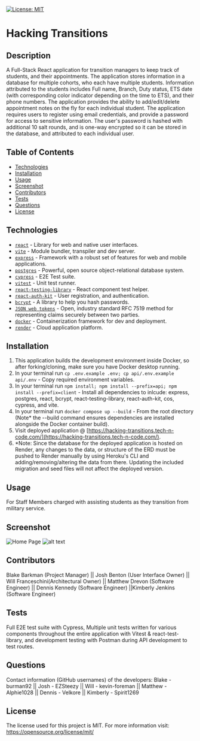 [![License: MIT](https://img.shields.io/badge/License-MIT-yellow.svg)](https://opensource.org/licenses/MIT)


# Hacking Transitions

## Description
A Full-Stack React application for transition managers to keep track of students, and their appointments. The application stores information in a database for multiple cohorts, who each have multiple students. Information attributed to the students includes Full name, Branch, Duty status, ETS date (with corresponding color indicator depending on the time to ETS), and their phone numbers. The application  provides the ability to add/edit/delete appointment notes on the fly for each individual student. The application requires users to register using email credentials, and provide a password for access to sensitive information. The user's password is hashed with additional 10 salt rounds, and is one-way encrypted so it can be stored in the database, and attributed to each individual user.

## Table of Contents
* [Technologies](#technologies)
* [Installation](#installation)
* [Usage](#usage)
* [Screenshot](#screenshot)
* [Contributors](#contributors)
* [Tests](#tests)
* [Questions](#questions)
* [License](#license) 

## Technologies

- [`react`](https://react.dev) - Library for web and native user interfaces.
- [`vite`](https://vitejs.dev/) - Module bundler, transpiler and dev server.
- [`express`](https://expressjs.com)  - Framework with a robust set of features for web and mobile applications.
- [`postgres`](https://postgresql.org) - Powerful, open source object-relational database system.
- [`cypress`](https://cypress.io/) - E2E Test suite.
- [`vitest`](https://vitest.dev/) - Unit test runner.
- [`react-testing-library`](https://testing-library.com/docs/react-testing-library/api/) - React component test helper.
- [`react-auth-kit`](https://authkit.arkadip.dev/) - User registration, and authentication.
- [`bcrypt`](https://www.npmjs.com/package/bcrypt) - A library to help you hash passwords.
- [`JSON web tokens`](https://jwt.io/) - Open, industry standard RFC 7519 method for representing claims securely between two parties.
- [`docker`](https://www.docker.com/) - Containerization framework for dev and deployment.
- [`render`](https://www.render.com) - Cloud application platform.

## Installation
1. This application builds the development environment inside Docker, so after forking/cloning, make sure you have Docker desktop running.
2. In your terminal run `cp .env.example .env; cp api/.env.example api/.env` - Copy required environment variables.
3. In your terminal run `npm install; npm install --prefix=api; npm install --prefix=client` - Install all dependencies to inlcude: express, postgres, react, bcrypt, react-testing-library, react-auth-kit, cos, cypress, and vite.
4. In your terminal run `docker compose up --build` - From the root directory (Note* the --build command ensures dependencies are installed alongside the Docker container build).
5. Visit deployed application @ [https://hacking-transitions.tech-n-code.com/](https://hacking-transitions.tech-n-code.com/).
6. *Note: Since the database for the deployed application is hosted on Render, any changes to the data, or structure of the ERD must be pushed to Render manually by using Heroku's CLI and adding/removing/altering the data from there. Updating the included migration and seed files will not affect the deployed version.

## Usage
For Staff Members charged with assisting students as they transition from military service.

## Screenshot
![Home Page](assets/images/HT_homepage.png)
![alt text](assets/images/hacking-transitionsOLD-1.png)

## Contributors
Blake Barkman (Project Manager) ||  Josh Benton (User Interface Owner) || Will Franceschini(Architectural Owner) || Matthew Drevon (Software Engineer) || Dennis Kennedy (Software Engineer)  ||Kimberly Jenkins (Software Engineer)

## Tests
Full E2E test suite with Cypress, Multiple unit tests written for various components throughout the entire application with Vitest & react-test-library, and development testing with Postman during API development to test routes.

## Questions
Contact information (GitHub usernames) of the developers:
Blake - burman92 || Josh - EZSteezy || Will - kevin-foreman || Matthew - Alphie1028 || Dennis - Velkore || Kimberly - Spirit1269 

## License
The license used for this project is MIT.
For more information visit: https://opensource.org/license/mit/
